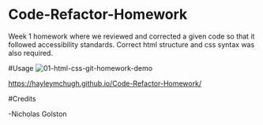 # Code-Refactor-Homework

Week 1 homework where we reviewed and corrected a given code so that it followed accessibility standards. Correct html structure and css syntax was also required. 

#Usage
![01-html-css-git-homework-demo](https://user-images.githubusercontent.com/89363296/133878675-d6cabe75-50f3-473e-a18c-32d92809e9dc.png)

https://hayleymchugh.github.io/Code-Refactor-Homework/

#Credits
    <p>-Nicholas Golston</p>
